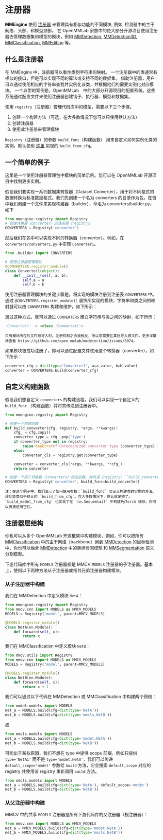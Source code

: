 # 注册器

**MMEngine** 使用 [注册器](https://mmengine.readthedocs.io/zh_CN/latest/api.html#mmengine.registry.Registry) 来管理具有相似功能的不同模块, 例如, 检测器中的主干网络、头部、和模型颈部。
在 OpenMMLab 家族中的绝大部分开源项目使用注册器去管理数据集和模型的模块，例如 [MMDetection](https://github.com/open-mmlab/mmdetection), [MMDetection3D](https://github.com/open-mmlab/mmdetection3d), [MMClassification](https://github.com/open-mmlab/mmclassification), [MMEditing](https://github.com/open-mmlab/mmediting) 等。

## 什么是注册器

在 MMEngine 中，注册器可以看作类到字符串的映射。
一个注册器中的类通常有相似的接口，但是可以实现不同的算法或支持不同的数据集。
借助注册器，用户可以通过使用相应的字符串查找并实例化该类，并根据他们的需要实例化对应模块。
一个典型的案例是，OpenMMLab　中的大部分开源项目的配置系统，这些系统通过配置文件来使用注册器创建钩子、执行器、模型和数据集。

使用 `registry`（注册器）管理代码库中的模型，需要以下三个步骤。

1. 创建一个构建方法（可选，在大多数情况下您可以只使用默认方法）
2. 创建注册器
3. 使用此注册器来管理模块

`Registry`（注册器）的参数 `build_func`（构建函数） 用来自定义如何实例化类的实例，默认使用 [这里](https://mmcv.readthedocs.io/en/latest/api.html?highlight=registry#mmcv.utils.build_from_cfg) 实现的 `build_from_cfg`。

## 一个简单的例子

这里是一个使用注册器管理包中模块的简单示例。您可以在 OpenMMLab 开源项目中找到更多实例。

假设我们要实现一系列数据集转换器（Dataset Converter），用于将不同格式的数据转换为标准数据格式。我们先创建一个名为 converters 的目录作为包，在包中我们创建一个文件来实现构建器（builder），命名为 converters/builder.py，如下

```python
from mmengine.registry import Registry
# 创建转换器（converter）的注册器（registry）
CONVERTERS = Registry('converter')
```

然后我们在包中可以实现不同的转换器（converter）。例如，在 `converters/converter1.py` 中实现 `Converter1`。

```python
from .builder import CONVERTERS

# 使用注册器管理模块
@CONVERTERS.register_module()
class Converter1(object):
    def __init__(self, a, b):
        self.a = a
        self.b = b
```

使用注册器管理模块的关键步骤是，将实现的模块注册到注册表 `CONVERTERS` 中。通过 `@CONVERTERS.register_module()` 装饰所实现的模块，字符串和类之间的映射就可以由 `CONVERTERS` 构建和维护，如下所示：

通过这种方式，就可以通过 `CONVERTERS` 建立字符串与类之间的映射，如下所示：

```python
'Converter1' -> <class 'Converter1'>
```

```{note}
只有模块所在的文件被导入时，注册机制才会被触发，所以您需要在某处导入该文件。更多详情请查看 https://github.com/open-mmlab/mmdetection/issues/5974。
```

如果模块被成功注册了，你可以通过配置文件使用这个转换器（converter），如下所示：

```python
converter_cfg = dict(type='Converter1', a=a_value, b=b_value)
converter = CONVERTERS.build(converter_cfg)
```

## 自定义构建函数

假设我们想自定义 `converters` 的构建流程，我们可以实现一个自定义的 `build_func` （构建函数）并将其传递到注册器中。

```python
from mmengine.registry import Registry

# 创建一个构建函数
def build_converter(cfg, registry, *args, **kwargs):
    cfg_ = cfg.copy()
    converter_type = cfg_.pop('type')
    if converter_type not in registry:
        raise KeyError(f'Unrecognized converter type {converter_type}')
    else:
        converter_cls = registry.get(converter_type)

    converter = converter_cls(*args, **kwargs, **cfg_)
    return converter

# 创建一个用于转换器（converters）的注册器，并传递（registry）``build_converter`` 函数
CONVERTERS = Registry('converter', build_func=build_converter)
```

```{note}
注：在这个例子中，我们演示了如何使用参数：`build_func` 自定义构建类的实例的方法。
该功能类似于默认的 `build_from_cfg`。在大多数情况下，默认就足够了。`build_model_from_cfg` 也实现了在 `nn.Sequentail` 中构建PyTorch 模块，你可以直接使用它们。
```

## 注册器层结构

你也可以从多个 OpenMMLab 开源框架中构建模块，例如，你可以把所有 [MMClassification](https://github.com/open-mmlab/mmclassification) 中的主干网络（backbone）用到 [MMDetection](https://github.com/open-mmlab/mmdetection) 的目标检测中，你也可以融合 [MMDetection](https://github.com/open-mmlab/mmdetection) 中的目标检测模型 和 [MMSegmentation](https://github.com/open-mmlab/mmsegmentation) 语义分割模型。

下游代码库中所有 `MODELS` 注册器都是 MMCV `MODELS` 注册器的子注册器。基本上，使用以下两种方法从子注册器或相邻兄弟注册器构建模块。

### 从子注册器中构建

我们在 MMDetection 中定义模块 `NetA`：

```python
from mmengine.registry import Registry
from mmcv.cnn import MODELS as MMCV_MODELS
MODELS = Registry('model', parent=MMCV_MODELS)

@MODELS.register_module()
class NetA(nn.Module):
    def forward(self, x):
        return x
```

我们在 MMClassification 中定义模块 `NetB`：

```python
from mmcv.utils import Registry
from mmcv.cnn import MODELS as MMCV_MODELS
MODELS = Registry('model', parent=MMCV_MODELS)

@MODELS.register_module()
class NetB(nn.Module):
    def forward(self, x):
        return x + 1
```

我们可以通过以下代码在 MMDetection 或 MMClassification 中构建两个网络：

```python
from mmdet.models import MODELS
net_a = MODELS.build(cfg=dict(type='NetA'))
net_b = MODELS.build(cfg=dict(type='mmcls.NetB'))
```

或

```python
from mmcls.models import MODELS
net_a = MODELS.build(cfg=dict(type='mmdet.NetA'))
net_b = MODELS.build(cfg=dict(type='NetB'))
```

可能出于某些原因，我们不想在 type 中提供 scope 前缀，例如只提供 `type='NetA1'` 而不是 `type='mmdet.NetA'`，我们可以传递 `default_scope='mmdet'` 参数给 `build` 方法，它会搜索 `default_scope` 对应的 registry 并使用该 registry 重新调用 `build` 方法。

```python
from mmcls.models import MODELS
net_a = MODELS.build(cfg=dict(type='NetA'), default_scope='mmdet')
net_b = MODELS.build(cfg=dict(type='NetB'))
```

### 从父注册器中构建

MMCV 中的共享 `MODELS` 注册器是所有下游代码库的父注册器（根注册器）：

```python
from mmcv.cnn import MODELS as MMCV_MODELS
net_a = MMCV_MODELS.build(cfg=dict(type='mmdet.NetA'))
net_b = MMCV_MODELS.build(cfg=dict(type='mmcls.NetB'))
```
